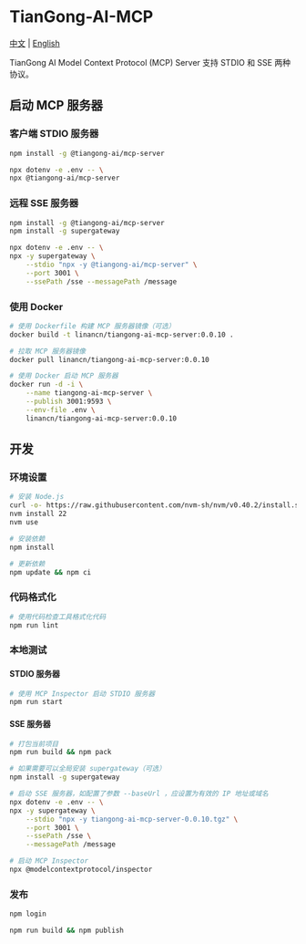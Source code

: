 # TianGong-AI-MCP

[中文](./README.md) | [English](./README_EN.md)

TianGong AI Model Context Protocol (MCP) Server 支持 STDIO 和 SSE 两种协议。

## 启动 MCP 服务器

### 客户端 STDIO 服务器

```bash
npm install -g @tiangong-ai/mcp-server

npx dotenv -e .env -- \
npx @tiangong-ai/mcp-server
```

### 远程 SSE 服务器

```bash
npm install -g @tiangong-ai/mcp-server
npm install -g supergateway

npx dotenv -e .env -- \
npx -y supergateway \
    --stdio "npx -y @tiangong-ai/mcp-server" \
    --port 3001 \
    --ssePath /sse --messagePath /message
```

### 使用 Docker

```bash
# 使用 Dockerfile 构建 MCP 服务器镜像（可选）
docker build -t linancn/tiangong-ai-mcp-server:0.0.10 .

# 拉取 MCP 服务器镜像
docker pull linancn/tiangong-ai-mcp-server:0.0.10

# 使用 Docker 启动 MCP 服务器
docker run -d -i \
    --name tiangong-ai-mcp-server \
    --publish 3001:9593 \
    --env-file .env \
    linancn/tiangong-ai-mcp-server:0.0.10
```

## 开发

### 环境设置

```bash
# 安装 Node.js
curl -o- https://raw.githubusercontent.com/nvm-sh/nvm/v0.40.2/install.sh | bash
nvm install 22
nvm use

# 安装依赖
npm install

# 更新依赖
npm update && npm ci
```

### 代码格式化

```bash
# 使用代码检查工具格式化代码
npm run lint
```

### 本地测试

#### STDIO 服务器

```bash
# 使用 MCP Inspector 启动 STDIO 服务器
npm run start
```

#### SSE 服务器

```bash
# 打包当前项目
npm run build && npm pack

# 如果需要可以全局安装 supergateway（可选）
npm install -g supergateway

# 启动 SSE 服务器，如配置了参数 --baseUrl ，应设置为有效的 IP 地址或域名
npx dotenv -e .env -- \
npx -y supergateway \
    --stdio "npx -y tiangong-ai-mcp-server-0.0.10.tgz" \
    --port 3001 \
    --ssePath /sse \
    --messagePath /message

# 启动 MCP Inspector
npx @modelcontextprotocol/inspector
```

### 发布

```bash
npm login

npm run build && npm publish
```
